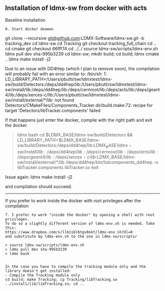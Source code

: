 Installation of ldmx-sw from docker with acts
---------------------------------------------

Baseline installation

    0. Start docker deamon 
     
git clone --recursive git@github.com:LDMX-Software/ldmx-sw.git -b tracking_dev
cd ldmx-sw
cd Tracking
git checkout tracking_full_chain
cd ..
cd cmake
git checkout 66fff74
cd ../../
source ldmx-sw/scripts/ldmx-env.sh
ldmx pull dev sha-995b3239
cd ldmx-sw; mkdir build; cd build;
ldmx cmake ..
ldmx make install -j2

Due to an issue with DD4Hep (which I plan to remove soon), the compilation will probably fail with an error similar to:
/bin/sh: 1: LD_LIBRARY_PATH=/Users/pbutti/sw/ldmxtest/ldmx-sw/build/Detectors:/deps/dd4hep/lib:/Users/pbutti/sw/ldmxtest/ldmx-sw/install/lib:/deps/dd4hep/lib:/deps/cernroot/lib:/deps/acts/lib:/deps/geant4/lib:/deps/xerces-c/lib:/Users/pbutti/sw/ldmxtest/ldmx-sw/install/external/*/lib: not found
Detectors/CMakeFiles/Components_Tracker.dir/build.make:72: recipe for target 'Detectors/libTracker.components' failed

If that happens just enter the docker, compile with the right path and exit the docker.
> ldmx bash
> cd $LDMX_BASE/ldmx-sw/build/Detectors && LD_LIBRARY_PATH=$LDMX_BASE/ldmx-sw/build/Detectors:/deps/dd4hep/lib:$LDMX_BASE/ldmx-sw/install/lib:/deps/dd4hep/lib:/deps/cernroot/lib:/deps/acts/lib:/deps/geant4/lib:/deps/xerces-c/lib:$LDMX_BASE/ldmx-sw/install/external/*/lib /deps/dd4hep/bin/listcomponents_dd4hep -o libTracker.components libTracker.so
> exit

Issue again:
ldmx make install -j2

and compilation should succeed. 
    

----------------------------------

If you prefer to work inside the docker with root privileges after the compilation
    
    7. I prefer to work "inside the docker" by opening a shell with root privileges. 
    To do so a slightly different version of ldmx-env.sh is needed. Take this:
    https://www.dropbox.com/s/llm1ibl6tgv0okt/ldmx-env.sh?dl=0    
    and substitute my ldmx-env.sh to the one in ldmx-sw/scripts/

    > source ldmx-sw/scripts/ldmx-env.sh
    > ldmx pull dev sha-995b3239
    > ldmx bash


    In the case you have to compile the tracking module only and the library doesn't get installed:
    - Compile the Tracking module only
    cd build; make Tracking; cp Tracking/libTracking.so ../install/lib/libTracking.so; cd ..




